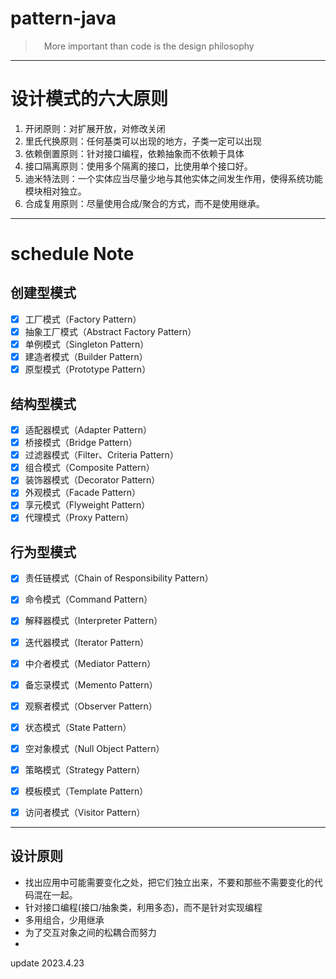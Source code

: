# pattern-java
>&emsp;More important than code is the design philosophy

---
# 设计模式的六大原则
1. 开闭原则：对扩展开放，对修改关闭
2. 里氏代换原则：任何基类可以出现的地方，子类一定可以出现
3. 依赖倒置原则：针对接口编程，依赖抽象而不依赖于具体
4. 接口隔离原则：使用多个隔离的接口，比使用单个接口好。
5. 迪米特法则：一个实体应当尽量少地与其他实体之间发生作用，使得系统功能模块相对独立。
6. 合成复用原则：尽量使用合成/聚合的方式，而不是使用继承。


---

# schedule Note

## 创建型模式

- [x] 工厂模式（Factory Pattern）
- [x] 抽象工厂模式（Abstract Factory Pattern）
- [x] 单例模式（Singleton Pattern）
- [x] 建造者模式（Builder Pattern）
- [x] 原型模式（Prototype Pattern）

## 结构型模式

- [x] 适配器模式（Adapter Pattern）
- [x] 桥接模式（Bridge Pattern）
- [x] 过滤器模式（Filter、Criteria Pattern）
- [x] 组合模式（Composite Pattern）
- [x] 装饰器模式（Decorator Pattern）
- [x] 外观模式（Facade Pattern）
- [x] 享元模式（Flyweight Pattern）
- [x] 代理模式（Proxy Pattern）

## 行为型模式

- [x] 责任链模式（Chain of Responsibility Pattern）
- [x] 命令模式（Command Pattern）
- [x] 解释器模式（Interpreter Pattern）
- [x] 迭代器模式（Iterator Pattern）
- [x] 中介者模式（Mediator Pattern）
- [x] 备忘录模式（Memento Pattern）
- [x] 观察者模式（Observer Pattern）
- [x] 状态模式（State Pattern）
- [x] 空对象模式（Null Object Pattern）
- [x] 策略模式（Strategy Pattern）
- [x] 模板模式（Template Pattern）
- [x] 访问者模式（Visitor Pattern）


---
## 设计原则
- 找出应用中可能需要变化之处，把它们独立出来，不要和那些不需要变化的代码混在一起。
- 针对接口编程(接口/抽象类，利用多态)，而不是针对实现编程
- 多用组合，少用继承
- 为了交互对象之间的松耦合而努力
- 


update 2023.4.23